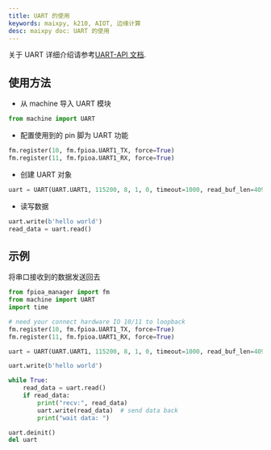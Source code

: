 ```yaml
---
title: UART 的使用
keywords: maixpy, k210, AIOT, 边缘计算
desc: maixpy doc: UART 的使用
---
```



关于 UART 详细介绍请参考[UART-API 文档](../../api_reference/machine/uart.md).

## 使用方法

* 从 machine 导入 UART 模块

```python
from machine import UART
```

* 配置使用到的 pin 脚为 UART 功能

```python
fm.register(10, fm.fpioa.UART1_TX, force=True)
fm.register(11, fm.fpioa.UART1_RX, force=True)
```

* 创建 UART 对象

```python
uart = UART(UART.UART1, 115200, 8, 1, 0, timeout=1000, read_buf_len=4096)
```

* 读写数据

```python
uart.write(b'hello world')
read_data = uart.read()
```

## 示例

将串口接收到的数据发送回去

```python
from fpioa_manager import fm
from machine import UART
import time

# need your connect hardware IO 10/11 to loopback
fm.register(10, fm.fpioa.UART1_TX, force=True)
fm.register(11, fm.fpioa.UART1_RX, force=True)

uart = UART(UART.UART1, 115200, 8, 1, 0, timeout=1000, read_buf_len=4096)

uart.write(b'hello world')

while True:
    read_data = uart.read()
    if read_data:
        print("recv:", read_data)
        uart.write(read_data)  # send data back
        print("wait data: ")

uart.deinit()
del uart
```
